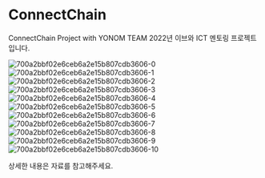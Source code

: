 # ConnectChain
ConnectChain Project with YONOM TEAM
2022년 이브와 ICT 멘토링 프로젝트입니다. 

![700a2bbf02e6ceb6a2e15b807cdb3606-0](https://github.com/Yonggyu-Jeong/ConnectChain/assets/59310399/eb9eb50f-e341-4915-b430-c5eee17e4e82)
![700a2bbf02e6ceb6a2e15b807cdb3606-1](https://github.com/Yonggyu-Jeong/ConnectChain/assets/59310399/c7697833-a187-4bd9-b3a8-2678b273cb2d)
![700a2bbf02e6ceb6a2e15b807cdb3606-2](https://github.com/Yonggyu-Jeong/ConnectChain/assets/59310399/c6c783dc-01ac-444e-b641-de9431db7187)
![700a2bbf02e6ceb6a2e15b807cdb3606-3](https://github.com/Yonggyu-Jeong/ConnectChain/assets/59310399/ba5356ef-a848-48d6-a0ae-0d40bbafe6a9)
![700a2bbf02e6ceb6a2e15b807cdb3606-4](https://github.com/Yonggyu-Jeong/ConnectChain/assets/59310399/3348366d-0f13-49cc-a971-9d0a8f5ad5c6)
![700a2bbf02e6ceb6a2e15b807cdb3606-5](https://github.com/Yonggyu-Jeong/ConnectChain/assets/59310399/09dfddc6-db2d-464d-b20a-1c95dadb9754)
![700a2bbf02e6ceb6a2e15b807cdb3606-6](https://github.com/Yonggyu-Jeong/ConnectChain/assets/59310399/015fc1b6-6ba7-4e11-9c46-de7df92fc3d6)
![700a2bbf02e6ceb6a2e15b807cdb3606-7](https://github.com/Yonggyu-Jeong/ConnectChain/assets/59310399/b57c3abc-1a76-4da8-97fe-effc80452081)
![700a2bbf02e6ceb6a2e15b807cdb3606-8](https://github.com/Yonggyu-Jeong/ConnectChain/assets/59310399/abc254cc-b158-4cd2-aeba-5add605cf243)
![700a2bbf02e6ceb6a2e15b807cdb3606-9](https://github.com/Yonggyu-Jeong/ConnectChain/assets/59310399/c6b6b729-9a32-4c18-85fc-adc341e2a5d6)
![700a2bbf02e6ceb6a2e15b807cdb3606-10](https://github.com/Yonggyu-Jeong/ConnectChain/assets/59310399/a85693ec-a5c5-4b61-b494-786b1fc616d4)

상세한 내용은 자료를 참고해주세요. 
